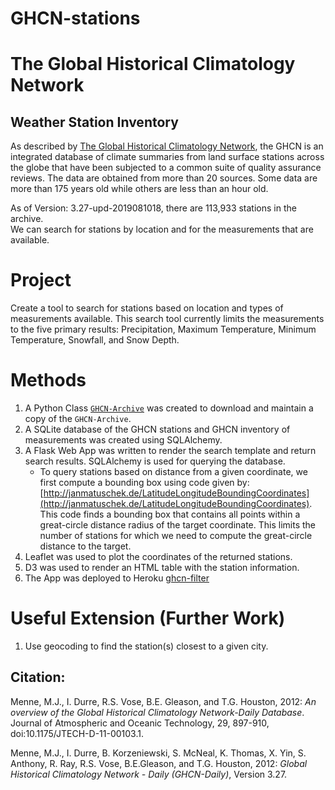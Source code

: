 # GHCN-stations

# The Global Historical Climatology Network
## Weather Station Inventory

As described by [The Global Historical Climatology Network](https://www.ncdc.noaa.gov/data-access/land-based-station-data/land-based-datasets/global-historical-climatology-network-ghcn), the GHCN is an integrated database of climate summaries 
from land surface stations across the 
globe that have been subjected to a common suite of quality assurance reviews. 
The data are obtained from more than 20 sources. Some data are more than 175 years old while 
others are less than an hour old.

As of Version: 3.27-upd-2019081018, there are 113,933 stations in the archive.  
We can search for stations by location and for the measurements that
are available. 

# Project
Create a tool to search for stations based on location and types of measurements available. This search tool currently 
limits the measurements to the five primary results: Precipitation, Maximum Temperature, Minimum Temperature, Snowfall, and Snow Depth.

# Methods
1.  A Python Class [`GHCN-Archive`](https://github.com/douglasdrake/GHCN-Archive) was created to download and maintain a copy of the `GHCN-Archive`.
2.  A SQLite database of the GHCN stations and GHCN inventory of measurements was created using SQLAlchemy. 
3.  A Flask Web App was written to render the search template and return search results.  SQLAlchemy is 
used for querying the database.
    *  To query stations based on distance from a given coordinate, we first compute a bounding box using code given by:
        [http://janmatuschek.de/LatitudeLongitudeBoundingCoordinates](http://janmatuschek.de/LatitudeLongitudeBoundingCoordinates).
        This code finds a bounding box that contains all points within a great-circle distance radius of the target coordinate.
        This limits the number of stations for which we need to compute the great-circle distance to the target.
4.  Leaflet was used to plot the coordinates of the returned stations.
5.  D3 was used to render an HTML table with the station information.
6.  The App was deployed to Heroku [ghcn-filter](https://ghcn-filter.herokuapp.com/)

# Useful Extension (Further Work)
1.  Use geocoding to find the station(s) closest to a given city.

## Citation:
Menne, M.J., I. Durre, R.S. Vose, B.E. Gleason, and T.G. Houston, 2012:  *An overview 
of the Global Historical Climatology Network-Daily Database*.  Journal of Atmospheric 
and Oceanic Technology, 29, 897-910, doi:10.1175/JTECH-D-11-00103.1.

Menne, M.J., I. Durre, B. Korzeniewski, S. McNeal, K. Thomas, X. Yin, S. Anthony, R. Ray, 
R.S. Vose, B.E.Gleason, and T.G. Houston, 2012: *Global Historical Climatology Network - 
Daily (GHCN-Daily)*, Version 3.27.


